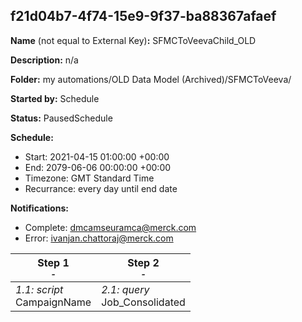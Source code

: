 ## f21d04b7-4f74-15e9-9f37-ba88367afaef

**Name** (not equal to External Key)**:** SFMCToVeevaChild_OLD

**Description:** n/a

**Folder:** my automations/OLD Data Model (Archived)/SFMCToVeeva/

**Started by:** Schedule

**Status:** PausedSchedule

**Schedule:**

* Start: 2021-04-15 01:00:00 +00:00
* End: 2079-06-06 00:00:00 +00:00
* Timezone: GMT Standard Time
* Recurrance: every day until end date

**Notifications:**

* Complete: dmcamseuramca@merck.com
* Error: ivanjan.chattoraj@merck.com

| Step 1<br>_<small>-</small>_ | Step 2<br>_<small>-</small>_ |
| --- | --- |
| _1.1: script_<br>CampaignName | _2.1: query_<br>Job_Consolidated |
